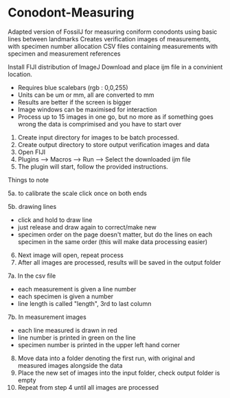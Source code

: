 # Conodont-Measuring

Adapted version of FossilJ for measuring coniform conodonts using basic lines between landmarks
Creates verification images of measurements, with specimen number allocation
CSV files containing measurements with specimen and measurement references

Install FIJI distribution of ImageJ
Download and place ijm file in a convinient location.

- Requires blue scalebars (rgb : 0,0,255)
- Units can be um or mm, all are converted to mm
- Results are better if the screen is bigger
- Image windows can be maximised for interaction
- Process up to 15 images in one go, but no more as if something goes wrong the data is comprimised and you have to start over

1. Create input directory for images to be batch processed. 
2. Create output directory to store output verification images and data
3. Open FIJI
4. Plugins --> Macros --> Run --> Select the downloaded ijm file
5. The plugin will start, follow the provided instructions.

Things to note

5a. to calibrate the scale click once on both ends

5b. drawing lines
- click and hold to draw line
- just release and draw again to correct/make new
- specimen order on the page doesn't matter, but do the lines on each specimen in the same order (this will make data processing easier)
               
6. Next image will open, repeat process
7. After all images are processed, results will be saved in the output folder

7a. In the csv file 
- each measurement is given a line number
- each specimen is given a number
- line length is called "length", 3rd to last column

7b. In measurement images
- each line measured is drawn in red
- line number is printed in green on the line
- specimen number is printed in the upper left hand corner

8. Move data into a folder denoting the first run, with original and measured images alongside the data
9. Place the new set of images into the input folder, check output folder is empty
10. Repeat from step 4 until all images are processed

